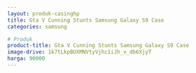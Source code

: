```yaml
---
layout: produk-casinghp
title: Gta V Cunning Stunts Samsung Galaxy S9 Case
categories: samsung

# Produk
product-title: Gta V Cunning Stunts Samsung Galaxy S9 Case
image-drive: 1k7tLkpBUXMNVtyVjhc1iJh_v_db6XjyT
harga: 90000
---
```

